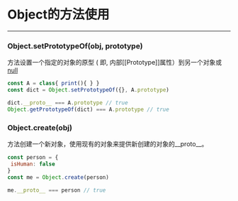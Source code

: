 # Object的方法使用

---

### Object.setPrototypeOf\(obj, prototype\)

方法设置一个指定的对象的原型 \( 即, 内部\[\[Prototype\]\]属性）到另一个对象或 [null](https://developer.mozilla.org/zh-CN/docs/Web/JavaScript/Reference/Global_Objects/null)

```js
const A = class{ print(){ } }
const dict = Object.setPrototypeOf({}, A.prototype)

dict.__proto__ === A.prototype // true
Object.getPrototypeOf(dict) === A.prototype // true
```

### Object.create\(obj\)

方法创建一个新对象，使用现有的对象来提供新创建的对象的\_\_proto\_\_。

```js
const person = {
 isHuman: false
}
const me = Object.create(person)

me.__proto__ === person // true
```



